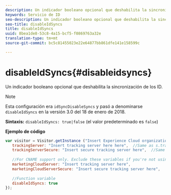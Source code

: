 ```yaml
---
description: Un indicador booleano opcional que deshabilita la sincronización de los ID.
keywords: Servicio de ID
seo-description: Un indicador booleano opcional que deshabilita la sincronización de los ID.
seo-title: disableIdSyncs
title: disableIdSyncs
uuid: 8bea1de8-53c8-4a15-bcf5-f0869763a32e
translation-type: tm+mt
source-git-commit: bc5c81455023e22e64877bb861dfe141e158599c

---
```



# disableIdSyncs{#disableidsyncs}

Un indicador booleano opcional que deshabilita la sincronización de los ID.

>[!NOTE]
>
>Esta configuración era `idSyncDisableSyncs` y pasó a denominarse `disableIdSyncs` en la versión 3.0 del 18 de enero de 2018.

**Sintaxis:** `disableIdSyncs: true|false` (el valor predeterminado es `false`)

**Ejemplo de código**

```js
var visitor = Visitor.getInstance ("Insert Experience Cloud organization ID here",{ 
   trackingServer: "Insert tracking server here here",  //Same as s.trackingServer 
   trackingServerSecure: "Insert secure tracking server here",  //Same as s.trackingServerSecure 
 
   //For CNAME support only. Exclude these variables if you're not using CNAME 
   marketingCloudServer: "Insert tracking server here", 
   marketingCloudServerSecure: "Insert secure tracking server here", 
 
   //Function variable 
   disableIdSyncs: true 
});
```

